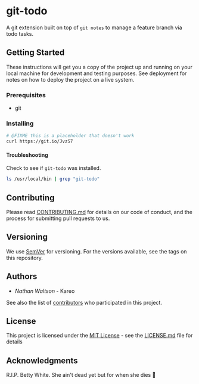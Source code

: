 # git-todo

A git extension built on top of `git notes` to manage a feature branch via todo tasks.

## Getting Started

These instructions will get you a copy of the project up and running on your local machine for development and testing purposes. See deployment for notes on how to deploy the project on a live system.

### Prerequisites

* git

### Installing

```sh
# @FIXME this is a placeholder that doesn't work
curl https://git.io/JvzS7
```

#### Troubleshooting

Check to see if `git-todo` was installed.

```sh
ls /usr/local/bin | grep "git-todo"
```

## Contributing

Please read [CONTRIBUTING.md](https://github.com/walston/git-todo/blob/master/CONTRIBUTING.md) for details on our code of conduct, and the process for submitting pull requests to us.

## Versioning

We use [SemVer](http://semver.org/) for versioning. For the versions available, see the tags on this repository.

## Authors

* *Nathan Waltson* - Kareo

See also the list of [contributors](https://github.com/walston/git-todo/contributors) who participated in this project.

## License

This project is licensed under the [MIT License](https://mit-license.org/) - see the [LICENSE.md](https://github.com/walston/git-todo/blob/master/LICENSE.md) file for details

## Acknowledgments

R.I.P. Betty White. She ain't dead yet but for when she dies 🙏
